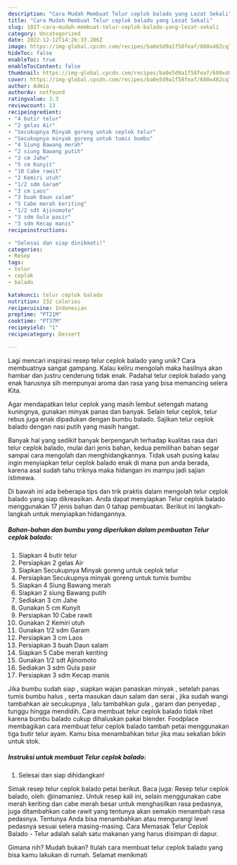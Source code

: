 ```yaml
---
description: "Cara Mudah Membuat Telur ceplok balado yang Lezat Sekali"
title: "Cara Mudah Membuat Telur ceplok balado yang Lezat Sekali"
slug: 1027-cara-mudah-membuat-telur-ceplok-balado-yang-lezat-sekali
category: Uncategorized
date: 2022-12-12T14:26:33.286Z
image: https://img-global.cpcdn.com/recipes/ba0e5d9a1f58feaf/680x482cq70/telur-ceplok-balado-foto-resep-utama.jpg
hideToc: false
enableToc: true
enableTocContent: false
thumbnail: https://img-global.cpcdn.com/recipes/ba0e5d9a1f58feaf/680x482cq70/telur-ceplok-balado-foto-resep-utama.jpg
cover: https://img-global.cpcdn.com/recipes/ba0e5d9a1f58feaf/680x482cq70/telur-ceplok-balado-foto-resep-utama.jpg
author: Admin
authorAv: notfound
ratingvalue: 3.3
reviewcount: 13
recipeingredient:
- "4 butir telur"
- "2 gelas Air"
- "Secukupnya Minyak goreng untuk ceplok telur"
- "Secukupnya minyak goreng untuk tumis bumbu"
- "4 Siung Bawang merah"
- "2 siung Bawang putih"
- "3 cm Jahe"
- "5 cm Kunyit"
- "10 Cabe rawit"
- "2 Kemiri utuh"
- "1/2 sdm Garam"
- "3 cm Laos"
- "3 buah Daun salam"
- "5 Cabe merah keriting"
- "1/2 sdt Ajinomoto"
- "3 sdm Gula pasir"
- "3 sdm Kecap manis"
recipeinstructions:

- "Selesai dan siap dinikmati!"
categories:
- Resep
tags:
- telur
- ceplok
- balado

katakunci: telur ceplok balado 
nutrition: 232 calories
recipecuisine: Indonesian
preptime: "PT21M"
cooktime: "PT37M"
recipeyield: "1"
recipecategory: Dessert

---
```





Lagi mencari inspirasi resep telur ceplok balado yang unik? Cara membuatnya sangat gampang. Kalau keliru mengolah maka hasilnya akan hambar dan justru cenderung tidak enak. Padahal telur ceplok balado yang enak harusnya sih mempunyai aroma dan rasa yang bisa memancing selera Kita.





Agar mendapatkan telur ceplok yang masih lembut setengah matang kuningnya, gunakan minyak panas dan banyak. Selain telur ceplok, telur rebus juga enak dipadukan dengan bumbu balado. Sajikan telur ceplok balado dengan nasi putih yang masih hangat.

Banyak hal yang sedikit banyak berpengaruh terhadap kualitas rasa dari telur ceplok balado, mulai dari jenis bahan, kedua pemilihan bahan segar sampai cara mengolah dan menghidangkannya. Tidak usah pusing kalau ingin menyiapkan telur ceplok balado enak di mana pun anda berada, karena asal sudah tahu triknya maka hidangan ini mampu jadi sajian istimewa.






Di bawah ini ada beberapa tips dan trik praktis dalam mengolah telur ceplok balado yang siap dikreasikan. Anda dapat menyiapkan Telur ceplok balado menggunakan 17 jenis bahan dan 0 tahap pembuatan. Berikut ini langkah-langkah untuk menyiapkan hidangannya.

<!--inarticleads1-->

##### Bahan-bahan dan bumbu yang diperlukan dalam pembuatan Telur ceplok balado:

1. Siapkan 4 butir telur
1. Persiapkan 2 gelas Air
1. Siapkan Secukupnya Minyak goreng untuk ceplok telur
1. Persiapkan Secukupnya minyak goreng untuk tumis bumbu
1. Siapkan 4 Siung Bawang merah
1. Siapkan 2 siung Bawang putih
1. Sediakan 3 cm Jahe
1. Gunakan 5 cm Kunyit
1. Persiapkan 10 Cabe rawit
1. Gunakan 2 Kemiri utuh
1. Gunakan 1/2 sdm Garam
1. Persiapkan 3 cm Laos
1. Persiapkan 3 buah Daun salam
1. Siapkan 5 Cabe merah keriting
1. Gunakan 1/2 sdt Ajinomoto
1. Sediakan 3 sdm Gula pasir
1. Persiapkan 3 sdm Kecap manis


Jika bumbu sudah siap , siapkan wajan panaskan minyak , setelah panas tumis bumbu halus , serta masukan daun salam dan serai , jika sudah wangi tambahkan air secukupnya , lalu tambahkan gula , garam dan penyedap , tunggu hingga mendidih. Cara membuat telur ceplok balado tidak ribet karena bumbu balado cukup dihaluskan pakai blender. Foodplace membagikan cara membuat telur ceplok balado tambah petai menggunakan tiga butir telur ayam. Kamu bisa menambahkan telur jika mau sekalian bikin untuk stok. 

<!--inarticleads2-->

##### Instruksi untuk membuat Telur ceplok balado:


1. Selesai dan siap dihidangkan!

Simak resep telur ceplok balado petai berikut. Baca juga: Resep telur ceplok balado, oleh: @inamaniez. Untuk resep kali ini, selain menggunakan cabe merah keriting dan cabe merah besar untuk menghasilkan rasa pedasnya, juga ditambahkan cabe rawit yang tentunya akan semakin menambah rasa pedasnya. Tentunya Anda bisa menambahkan atau mengurangi level pedasnya sesuai selera masing-masing. Cara Memasak Telur Ceplok Balado - Telur adalah salah satu makanan yang harus disimpan di dapur. 

Gimana nih? Mudah bukan? Itulah cara membuat telur ceplok balado yang bisa kamu lakukan di rumah. Selamat menikmati
